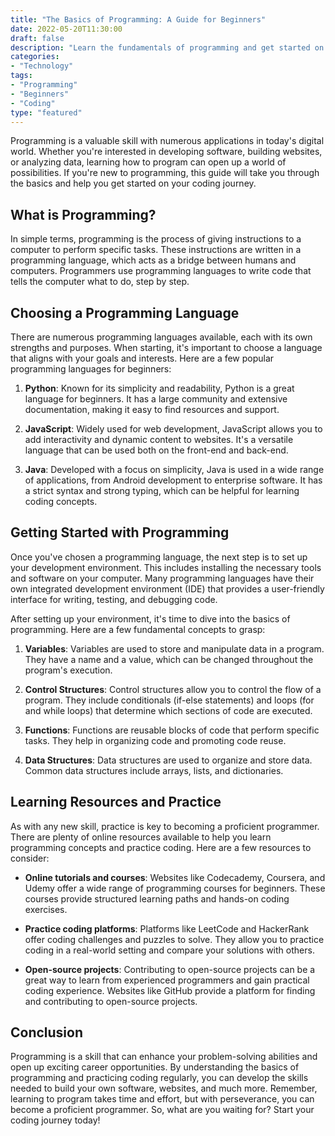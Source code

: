 ```yaml
---
title: "The Basics of Programming: A Guide for Beginners"
date: 2022-05-20T11:30:00
draft: false
description: "Learn the fundamentals of programming and get started on your coding journey."
categories:
- "Technology"
tags:
- "Programming"
- "Beginners"
- "Coding"
type: "featured"
---
```


Programming is a valuable skill with numerous applications in today's digital world. Whether you're interested in developing software, building websites, or analyzing data, learning how to program can open up a world of possibilities. If you're new to programming, this guide will take you through the basics and help you get started on your coding journey.

## What is Programming?

In simple terms, programming is the process of giving instructions to a computer to perform specific tasks. These instructions are written in a programming language, which acts as a bridge between humans and computers. Programmers use programming languages to write code that tells the computer what to do, step by step.

## Choosing a Programming Language

There are numerous programming languages available, each with its own strengths and purposes. When starting, it's important to choose a language that aligns with your goals and interests. Here are a few popular programming languages for beginners:

1. **Python**: Known for its simplicity and readability, Python is a great language for beginners. It has a large community and extensive documentation, making it easy to find resources and support.

2. **JavaScript**: Widely used for web development, JavaScript allows you to add interactivity and dynamic content to websites. It's a versatile language that can be used both on the front-end and back-end.

3. **Java**: Developed with a focus on simplicity, Java is used in a wide range of applications, from Android development to enterprise software. It has a strict syntax and strong typing, which can be helpful for learning coding concepts.

## Getting Started with Programming

Once you've chosen a programming language, the next step is to set up your development environment. This includes installing the necessary tools and software on your computer. Many programming languages have their own integrated development environment (IDE) that provides a user-friendly interface for writing, testing, and debugging code.

After setting up your environment, it's time to dive into the basics of programming. Here are a few fundamental concepts to grasp:

1. **Variables**: Variables are used to store and manipulate data in a program. They have a name and a value, which can be changed throughout the program's execution.

2. **Control Structures**: Control structures allow you to control the flow of a program. They include conditionals (if-else statements) and loops (for and while loops) that determine which sections of code are executed.

3. **Functions**: Functions are reusable blocks of code that perform specific tasks. They help in organizing code and promoting code reuse.

4. **Data Structures**: Data structures are used to organize and store data. Common data structures include arrays, lists, and dictionaries.

## Learning Resources and Practice

As with any new skill, practice is key to becoming a proficient programmer. There are plenty of online resources available to help you learn programming concepts and practice coding. Here are a few resources to consider:

- **Online tutorials and courses**: Websites like Codecademy, Coursera, and Udemy offer a wide range of programming courses for beginners. These courses provide structured learning paths and hands-on coding exercises.

- **Practice coding platforms**: Platforms like LeetCode and HackerRank offer coding challenges and puzzles to solve. They allow you to practice coding in a real-world setting and compare your solutions with others.

- **Open-source projects**: Contributing to open-source projects can be a great way to learn from experienced programmers and gain practical coding experience. Websites like GitHub provide a platform for finding and contributing to open-source projects.

## Conclusion

Programming is a skill that can enhance your problem-solving abilities and open up exciting career opportunities. By understanding the basics of programming and practicing coding regularly, you can develop the skills needed to build your own software, websites, and much more. Remember, learning to program takes time and effort, but with perseverance, you can become a proficient programmer. So, what are you waiting for? Start your coding journey today!
